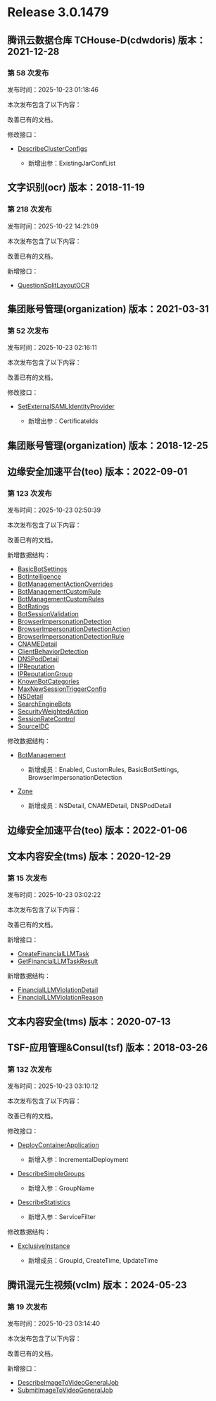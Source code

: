 # Release 3.0.1479

## 腾讯云数据仓库 TCHouse-D(cdwdoris) 版本：2021-12-28

### 第 58 次发布

发布时间：2025-10-23 01:18:46

本次发布包含了以下内容：

改善已有的文档。

修改接口：

* [DescribeClusterConfigs](https://cloud.tencent.com/document/api/1387/102619)

	* 新增出参：ExistingJarConfList




## 文字识别(ocr) 版本：2018-11-19

### 第 218 次发布

发布时间：2025-10-22 14:21:09

本次发布包含了以下内容：

改善已有的文档。

新增接口：

* [QuestionSplitLayoutOCR](https://cloud.tencent.com/document/api/866/124456)



## 集团账号管理(organization) 版本：2021-03-31

### 第 52 次发布

发布时间：2025-10-23 02:16:11

本次发布包含了以下内容：

改善已有的文档。

修改接口：

* [SetExternalSAMLIdentityProvider](https://cloud.tencent.com/document/api/850/109960)

	* 新增出参：CertificateIds




## 集团账号管理(organization) 版本：2018-12-25



## 边缘安全加速平台(teo) 版本：2022-09-01

### 第 123 次发布

发布时间：2025-10-23 02:50:39

本次发布包含了以下内容：

改善已有的文档。

新增数据结构：

* [BasicBotSettings](https://cloud.tencent.com/document/api/1552/80721#BasicBotSettings)
* [BotIntelligence](https://cloud.tencent.com/document/api/1552/80721#BotIntelligence)
* [BotManagementActionOverrides](https://cloud.tencent.com/document/api/1552/80721#BotManagementActionOverrides)
* [BotManagementCustomRule](https://cloud.tencent.com/document/api/1552/80721#BotManagementCustomRule)
* [BotManagementCustomRules](https://cloud.tencent.com/document/api/1552/80721#BotManagementCustomRules)
* [BotRatings](https://cloud.tencent.com/document/api/1552/80721#BotRatings)
* [BotSessionValidation](https://cloud.tencent.com/document/api/1552/80721#BotSessionValidation)
* [BrowserImpersonationDetection](https://cloud.tencent.com/document/api/1552/80721#BrowserImpersonationDetection)
* [BrowserImpersonationDetectionAction](https://cloud.tencent.com/document/api/1552/80721#BrowserImpersonationDetectionAction)
* [BrowserImpersonationDetectionRule](https://cloud.tencent.com/document/api/1552/80721#BrowserImpersonationDetectionRule)
* [CNAMEDetail](https://cloud.tencent.com/document/api/1552/80721#CNAMEDetail)
* [ClientBehaviorDetection](https://cloud.tencent.com/document/api/1552/80721#ClientBehaviorDetection)
* [DNSPodDetail](https://cloud.tencent.com/document/api/1552/80721#DNSPodDetail)
* [IPReputation](https://cloud.tencent.com/document/api/1552/80721#IPReputation)
* [IPReputationGroup](https://cloud.tencent.com/document/api/1552/80721#IPReputationGroup)
* [KnownBotCategories](https://cloud.tencent.com/document/api/1552/80721#KnownBotCategories)
* [MaxNewSessionTriggerConfig](https://cloud.tencent.com/document/api/1552/80721#MaxNewSessionTriggerConfig)
* [NSDetail](https://cloud.tencent.com/document/api/1552/80721#NSDetail)
* [SearchEngineBots](https://cloud.tencent.com/document/api/1552/80721#SearchEngineBots)
* [SecurityWeightedAction](https://cloud.tencent.com/document/api/1552/80721#SecurityWeightedAction)
* [SessionRateControl](https://cloud.tencent.com/document/api/1552/80721#SessionRateControl)
* [SourceIDC](https://cloud.tencent.com/document/api/1552/80721#SourceIDC)

修改数据结构：

* [BotManagement](https://cloud.tencent.com/document/api/1552/80721#BotManagement)

	* 新增成员：Enabled, CustomRules, BasicBotSettings, BrowserImpersonationDetection

* [Zone](https://cloud.tencent.com/document/api/1552/80721#Zone)

	* 新增成员：NSDetail, CNAMEDetail, DNSPodDetail




## 边缘安全加速平台(teo) 版本：2022-01-06



## 文本内容安全(tms) 版本：2020-12-29

### 第 15 次发布

发布时间：2025-10-23 03:02:22

本次发布包含了以下内容：

改善已有的文档。

新增接口：

* [CreateFinancialLLMTask](https://cloud.tencent.com/document/api/1124/124464)
* [GetFinancialLLMTaskResult](https://cloud.tencent.com/document/api/1124/124463)

新增数据结构：

* [FinancialLLMViolationDetail](https://cloud.tencent.com/document/api/1124/51861#FinancialLLMViolationDetail)
* [FinancialLLMViolationReason](https://cloud.tencent.com/document/api/1124/51861#FinancialLLMViolationReason)



## 文本内容安全(tms) 版本：2020-07-13



## TSF-应用管理&Consul(tsf) 版本：2018-03-26

### 第 132 次发布

发布时间：2025-10-23 03:10:12

本次发布包含了以下内容：

改善已有的文档。

修改接口：

* [DeployContainerApplication](https://cloud.tencent.com/document/api/649/120669)

	* 新增入参：IncrementalDeployment

* [DescribeSimpleGroups](https://cloud.tencent.com/document/api/649/36064)

	* 新增入参：GroupName

* [DescribeStatistics](https://cloud.tencent.com/document/api/649/70427)

	* 新增入参：ServiceFilter


修改数据结构：

* [ExclusiveInstance](https://cloud.tencent.com/document/api/649/36099#ExclusiveInstance)

	* 新增成员：GroupId, CreateTime, UpdateTime




## 腾讯混元生视频(vclm) 版本：2024-05-23

### 第 19 次发布

发布时间：2025-10-23 03:14:40

本次发布包含了以下内容：

改善已有的文档。

新增接口：

* [DescribeImageToVideoGeneralJob](https://cloud.tencent.com/document/api/1616/124466)
* [SubmitImageToVideoGeneralJob](https://cloud.tencent.com/document/api/1616/124465)



